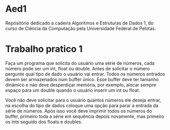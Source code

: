 # Aed1

Repósitório dedicado a cadeira Algoritmos e Estruturas de Dados 1, do curso de Ciência da Computação pela Universidade Federal de Pelotas.

# Trabalho pratico 1

Faça um programa que solicita do usuário uma série de números, cada número pode ser um int, float ou double. Antes de solicitar o número pergunte qual tipo de dado o
usuário vai entrar. Todos os números entrados devem ser armazenados num buffer único. Esse buffer deve ter tamanho dinâmico e não deve desperdiçar memória, por exemplo,
alocar sempre espaço para um double quando o usuário inserir um int ou float.

Você não deve solicitar para o usuário quantos números ele deseja entrar, na escolha do tipo de dados coloque uma opção para parar a entrada da série de números. Após
isso você deve imprimir todos os números do buffer, primeiro toda a série em sequência depois novamente, mas primeiro os ints seguido dos floats e doubles.
